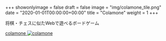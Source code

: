 +++
showonlyimage = false
draft = false
image = "img/colamone_tile.png"
date = "2020-01-01T00:00:00+00:00"
title = "Colamone"
weight = 1
+++

将棋・チェスに似たWebで遊べるボードゲーム
<!--more-->

[colamone
![colamone][1]
](https://xiidec.appspot.com/colamone/colamone.html)


[1]: /img/colamone.png
